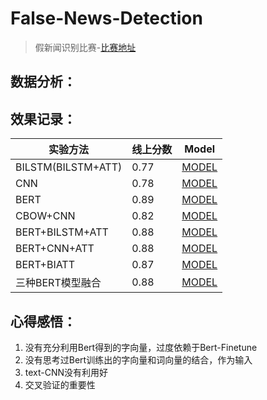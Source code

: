# False-News-Detection
> 假新闻识别比赛-[比赛地址](https://biendata.com/competition/falsenews/)

## 数据分析：


## 效果记录：
| 实验方法 | 线上分数 | Model |
| --- | --- | --- |
| BILSTM(BILSTM+ATT) | 0.77 | [MODEL]()
| CNN | 0.78 | [MODEL]()
| BERT | 0.89 | [MODEL]()
| CBOW+CNN | 0.82 | [MODEL]()
| BERT+BILSTM+ATT | 0.88 | [MODEL]()
| BERT+CNN+ATT | 0.88 | [MODEL]()
| BERT+BIATT | 0.87 | [MODEL]()
| 三种BERT模型融合 | 0.88 | [MODEL]()

## 心得感悟：
1. 没有充分利用Bert得到的字向量，过度依赖于Bert-Finetune
2. 没有思考过Bert训练出的字向量和词向量的结合，作为输入
3. text-CNN没有利用好
4. 交叉验证的重要性
